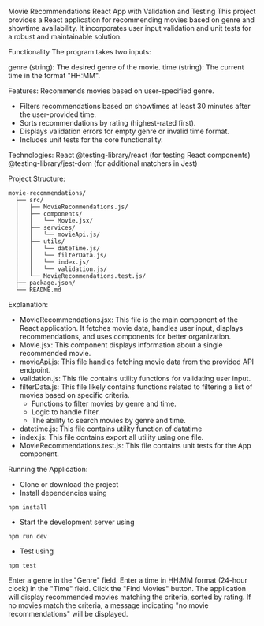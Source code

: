 Movie Recommendations React App with Validation and Testing
This project provides a React application for recommending movies based on genre and showtime availability. It incorporates user input validation and unit tests for a robust and maintainable solution.

Functionality
The program takes two inputs:

genre (string): The desired genre of the movie.
time (string): The current time in the format "HH:MM".

Features:
Recommends movies based on user-specified genre.
- Filters recommendations based on showtimes at least 30 minutes after the user-provided time.
- Sorts recommendations by rating (highest-rated first).
- Displays validation errors for empty genre or invalid time format.
- Includes unit tests for the core functionality.

Technologies:
React
@testing-library/react (for testing React components)
@testing-library/jest-dom (for additional matchers in Jest)

Project Structure:
```
movie-recommendations/
  ├── src/
  │   ├── MovieRecommendations.js/
  │   ├── components/
  │   │   └── Movie.jsx/
  │   ├── services/
  │   │   └── movieApi.js/
  │   ├── utils/
  │   │   └── dateTime.js/
  │   │   └── filterData.js/
  │   │   └── index.js/
  │   │   └── validation.js/
  │   └── MovieRecommendations.test.js/
  ├── package.json/
  └── README.md
```


Explanation:
- MovieRecommendations.jsx: This file is the main component of the React application. It fetches movie data, handles user input, displays recommendations, and uses components for better organization.
- Movie.jsx: This component displays information about a single recommended movie.
- movieApi.js: This file handles fetching movie data from the provided API endpoint.
- validation.js: This file contains utility functions for validating user input.
- filterData.js:  This file likely contains functions related to filtering a list of movies based on specific criteria. 
  - Functions to filter movies by genre and time.
  - Logic to handle filter.
  - The ability to search movies by genre and time.
- datetime.js: This file contains utility function of datatime
- index.js: This file contains export all utility using one file.
- MovieRecommendations.test.js: This file contains unit tests for the App component.
  
Running the Application:
- Clone or download the project
- Install dependencies using 
```
npm install
```
- Start the development server using 
```
npm run dev
```
- Test using 
```
npm test
```

Enter a genre in the "Genre" field.
Enter a time in HH:MM format (24-hour clock) in the "Time" field.
Click the "Find Movies" button.
The application will display recommended movies matching the criteria, sorted by rating.
If no movies match the criteria, a message indicating "no movie recommendations" will be displayed.
